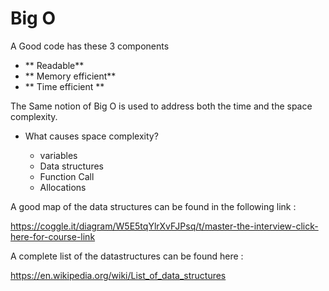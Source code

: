# Big O

 A Good code has these 3 components <br>

  * ** Readable**
  * ** Memory efficient**
  * ** Time efficient **

The Same notion of Big O is used to address both the time and the space complexity.  

- What causes space complexity?
  
  * variables 
  * Data structures 
  * Function Call
  * Allocations


A good map of the data structures can be found in the following link :

https://coggle.it/diagram/W5E5tqYlrXvFJPsq/t/master-the-interview-click-here-for-course-link

A complete list of the datastructures can be found here :

https://en.wikipedia.org/wiki/List_of_data_structures

